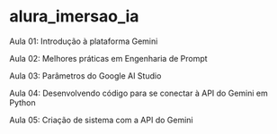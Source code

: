 # alura_imersao_ia

Aula 01:
Introdução à plataforma Gemini

Aula 02:
Melhores práticas em Engenharia de Prompt

Aula 03:
Parâmetros do Google AI Studio

Aula 04:
Desenvolvendo código para se conectar à API do Gemini em Python

Aula 05:
Criação de sistema com a API do Gemini
